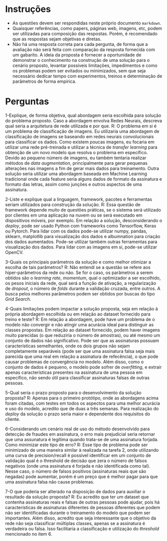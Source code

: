 # Instruções
- As questões devem ser respondidas neste próprio documento `markdown`.
- Quaisquer referências, como papers, páginas web, imagens, etc, podem ser utilizadas para composição das respostas. Porém, é recomendado que as respostas sejam objetivas e diretas.
- Não há uma resposta correta para cada pergunta, de forma que a avaliação não será feita com comparação da resposta fornecida com um gabarito. A ideia da proposta é fornecer a oportunidade de demonstrar o conhecimento na construção de uma solução para o cenário proposto, levantar possíveis limitações, impedimentos e como os problemas podem ser evitados ou minimizados, sem que seja necessário dedicar tempo com experimentos, treinos e determinação de parâmetros de forma empírica.


# Perguntas

1-Explique, de forma objetiva, qual abordagem seria escolhida para solução do problema proposto. Caso a abordagem envolva Redes Neurais, descreva qual seria a arquitetura de rede utilizada e por que.
R: O problema em si é um problema de classificação de imagens. Eu utilizaria uma abordagem de classificação de imagens se baseando em redes neurais convolucionais para classificar os dados. Como existem poucas imagens, eu focaria em utilizar uma rede pré-treinada e utilizar a técnica de *transfer learning* para obtenção de um novo modelo que resolva o problema em específico. Devido ao pequeno número de imagens, eu também tentaria realizar métodos de *data augmentation*, principalmente para gerar pequenas alterações nas imagens a fim de gerar mais dados para treinamento. Outra solução seria utilizar uma abordagem baseada em Machine Learning tradicional onde cada feature seria alguns dados de formato da assinatura e formato das letras, assim como junções e outros aspectos de uma assinatura.

2-Liste e explique qual a linguagem, framework, pacotes e ferramentas seriam utilizados para construção da solução.
R: Essa questão de framework depende muito de questões práticas, se o sistema será utilizado por clientes em uma aplicação na nuvem ou se será executado em dispositivos móveis, por exemplo. Em relação a solução, desconsiderando o *deploy*, pode ser usado Python com frameworks como Tensorflow, Keras ou Pytorch. Para lidar com os dados pode-se utilizar numpy, pandas, sklearn, matplotlib para visualização dos dados e albumnation para criação dos dados aumentados. Pode-se utilizar também outras ferramentas para visualização dos dados. Para lidar com as imagens em si, pode-se utilizar OpenCV.

3-Quais os principais parâmetros da solução e como melhor otimizar a escolha de tais parâmetros?
R: Não entendi se a questão se refere aos hiper-parâmetros da rede ou não. Se for o caso, os parâmetros a serem obtidos são o *learning rate*, *momentum*, qual o optimizador a ser escolhido, os pesos iniciais da rede, qual será a função de ativação, a regularização de *dropout*, o número de *folds* durante a validação cruzada, entre outros. A busca pelos melhores parâmetros podem ser obtidos por buscas do tipo *Grid Search*.

4-Quais limitações podem impactar a solução proposta, seja em relação à própria abordagem escolhida ou em relação ao dataset fornecido para treino e teste?
R: Em relação a abordagem, pode have um problema de o modelo não convergir e não atingir uma acurácia ideal para distinguir as classes propostas. Em relação ao dataset fornecido, podem haver imagens muito parecidas (o que reduziria o número de amostras), ou até mesmo um conjunto de dados não significativo. Pode ser que as assinaturas possuam características semelhantes, onde os dois grupos não sejam completamente separáveis (pode ser que uma assinatura falsa seja mais parecida que uma real em relação a assinatura de refecência), o que pode causar problemas de convergência no modelo. Além disso, como o conjunto de dados é pequeno, o modelo pode sofrer de *overfitting*, e extrair apenas características presentes na assinatura de uma pessoa em específico, não sendo útil para classificar assinaturas falsas de outras pessoas.

5-Qual seria o prazo proposto para o desenvolvimento da solução proposta?
R: Apenas para o primeiro protótipo, onde as abordagens acima foram citadas, com testes em todos os aspectos para uma melhor acurácia e uso do modelo, acredito que de duas a três semanas. Para realização do *deploy* da solução o prazo seria maior e dependente dos requisitos do cliente.

6-Considerando um cenário real de uso do método desenvolvido para detecção de fraudes em assinatura, o erro mais prejudicial seria retornar que uma assunatura é legítima quando trata-se de uma assinatura forjada. Como minimizar este tipo de erro?
R: Esse tipo de problema pode ser minimizado de uma maneira similar à realizada na tarefa 2, onde utilizando uma curva de precision/recall é possível identificar em um conjunto de validação qual é o threshold de decisão que zera o número de falsos negativos (onde uma assinatura é forjada e não identificada como tal). Nesse caso, o número de falsos positivos (assinaturas reais que são negadas) pode aumentar, porém é um preço que é melhor pagar para que uma assinatura falsa não cause problemas.

7-O que poderia ser alterado na disposição de dados para auxiliar o resultado da solução proposta?
R: Eu acredito que ter um dataset que contenha assinaturas reais e falsas de outras pessoas pode ajudar, pois há características de assinaturas diferentes de pessoas diferentes que podem não ser identificadas durante o treinamento do modelo que podem ser importantes. Além disso, acredito que seja interessante que o objetivo da rede não seja classificar múltiplas classes, apenas se a assinatura é verdadeira ou falsa. Isso facilitaria a classificação e utilização do *threshold* mencionado no item 6.
